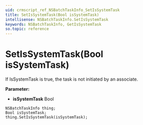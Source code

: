 ```yaml
---
uid: crmscript_ref_NSBatchTaskInfo_SetIsSystemTask
title: SetIsSystemTask(Bool isSystemTask)
intellisense: NSBatchTaskInfo.SetIsSystemTask
keywords: NSBatchTaskInfo, GetIsSystemTask
so.topic: reference
---
```


# SetIsSystemTask(Bool isSystemTask)

If IsSystemTask is true, the task is not initiated by an associate.

**Parameter:** 
 - **isSystemTask** Bool

```crmscript
NSBatchTaskInfo thing;
Bool isSystemTask;
thing.SetIsSystemTask(isSystemTask);
```


